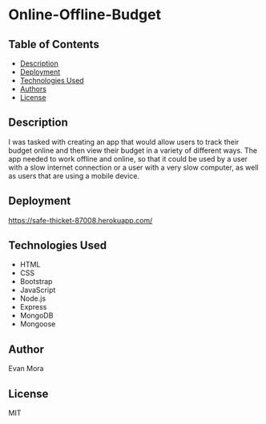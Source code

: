 # Online-Offline-Budget

## Table of Contents

* [Description](#description)
* [Deployment](#deployment)
* [Technologies Used](#technologies-used)
* [Authors](#authors)
* [License](#license)


## Description
I was tasked with creating an app that would allow users to track their budget online and then view their budget in a variety of different ways.
The app needed to work offline and online, so that it could be used by a user with a slow internet connection or a user with a very slow computer, as well as users that are using a mobile device.


## Deployment

https://safe-thicket-87008.herokuapp.com/

## Technologies Used

* HTML
* CSS
* Bootstrap
* JavaScript
* Node.js
* Express
* MongoDB
* Mongoose

## Author
Evan Mora

## License

MIT
